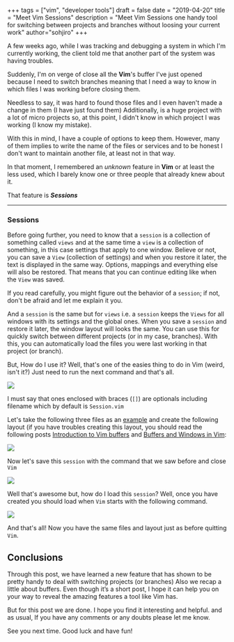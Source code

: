+++
tags = ["vim", "developer tools"]
draft = false
date = "2019-04-20"
title = "Meet Vim Sessions"
description = "Meet Vim Sessions one handy tool for switching between projects and branches without loosing your current work"
author="sohjiro"
+++

A few weeks ago, while I was tracking and debugging a system in which I'm currently working, the client told me that another part of the system was having troubles.

Suddenly, I'm on verge of close all the **Vim**'s buffer I've just opened because I need to switch branches meaning that I need a way to know in which files I was working before closing them.

Needless to say, it was hard to found those files and I even haven't made a change in them (I have just found them) Additionally, is a huge project with a lot of micro projects so, at this point, I didn't know in which project I was working (I know my mistake).

With this in mind, I have a couple of options to keep them. However, many of them implies to write the name of the files or services and to be honest I don't want to maintain another file, at least not in that way.

In that moment, I remembered an _unknown_ feature in **Vim** or at least the less used, which I barely know one or three people that already knew about it.

That feature is _**Sessions**_

---

### Sessions

Before going further, you need to know that a `session` is a collection of something called `views` and at the same time a `view` is a collection of something, in this case settings that apply to one window. Believe or not, you can save a `View` (collection of settings) and when you restore it later, the text is displayed in the same way. Options, mappings and everything else will also be restored. That means that you can continue editing like when the `View` was saved.

If you read carefully, you might figure out the behavior of a `session`; if not, don't be afraid and let me explain it you.

And a `session` is the same but for `views` i.e. a `session` keeps the `Views` for all windows with its settings and the global ones. When you save a `session` and restore it later, the window layout will looks the same. You can use this for quickly switch between different projects (or in my case, branches). With this, you can automatically load the files you were last working in that project (or branch).

But, How do I use it? Well, that's one of the easies thing to do in Vim (weird, isn't it?) Just need to run the next command and that's all.

![][1]

I must say that ones enclosed with braces (`[]`) are optionals including filename which by default is `Session.vim`

Let's take the following three files as an [example](https://gist.github.com/sohjiro/591f7ffa400e0eb7efa584fda68bf936) and create the following layout (if you have troubles creating this layout, you should read the following posts [Introduction to Vim buffers](https://medium.com/@Sohjiro/introduction-to-vim-buffers-dd966ff518d) and [Buffers and Windows in Vim](https://medium.com/@Sohjiro/buffers-and-windows-in-vim-c7fecfbc473c):

![][2]

Now let's save this `session` with the command that we saw before and close `Vim`

![][3]

Well that's awesome but, how do I load this `session`? Well, once you have created you should load when `Vim` starts with the following command.

![][4]

And that's all! Now you have the same files and layout just as before quitting `Vim`.

## Conclusions

Through this post, we have learned a new feature that has shown to be pretty handy to deal with switching projects (or branches) Also we recap a little about buffers. Even though it’s a short post, I hope it can help you on your way to reveal the amazing features a tool like Vim has.

But for this post we are done. I hope you find it interesting and helpful. and as usual, If you have any comments or any doubts please let me know.

See you next time. Good luck and have fun!



[1]: /sessions/make_session_structure.png
[2]: /sessions/layout_example.png
[3]: /sessions/mks.png
[4]: /sessions/load_session.png
